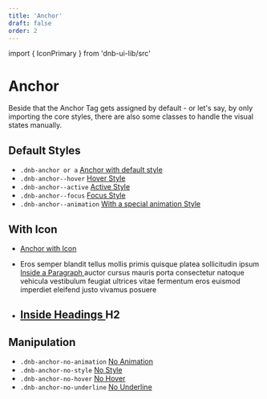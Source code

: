 ```yaml
---
title: 'Anchor'
draft: false
order: 2
---
```


import { IconPrimary } from 'dnb-ui-lib/src'

# Anchor

Beside that the Anchor Tag gets assigned by default - or let's say, by only importing the core styles, there are also some classes to handle the visual states manually.

## Default Styles

- `.dnb-anchor or a` <a href="/" >Anchor with default style</a>
- `.dnb-anchor--hover` <a href="/" class="dnb-anchor--hover">Hover Style</a>
- `.dnb-anchor--active` <a href="/" class="dnb-anchor--active">Active Style</a>
- `.dnb-anchor--focus` <a href="/" class="dnb-anchor--focus">Focus Style</a>
- `.dnb-anchor--animation` <a href="/" class="dnb-anchor--animation">With a special animation Style</a>

## With Icon

- <a href="/" className="dnb-anchor">Anchor with Icon <IconPrimary icon="chevron_right" /></a>
- <p>
    Eros semper blandit tellus mollis primis quisque platea sollicitudin
    ipsum <a href="/" className="dnb-anchor">Inside a Paragraph <IconPrimary icon="bell" /></a> auctor cursus mauris porta consectetur natoque vehicula vestibulum feugiat ultrices vitae fermentum eros euismod imperdiet eleifend justo vivamus posuere
  </p>
- <h2>
    <a href="/" className="dnb-anchor">Inside Headings <IconPrimary icon="bell" /></a> H2
  </h2>

## Manipulation

- `.dnb-anchor-no-animation` <a href="/" class="dnb-anchor-no-animation">No Animation</a>
- `.dnb-anchor-no-style` <a href="/" class="dnb-anchor-no-style">No Style</a>
- `.dnb-anchor-no-hover` <a href="/" class="dnb-anchor-no-hover">No Hover</a>
- `.dnb-anchor-no-underline` <a href="/" class="dnb-anchor-no-underline">No Underline</a>
